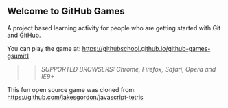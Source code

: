 ## Welcome to GitHub Games

A project based learning activity for people who are getting started with Git and GitHub.

You can play the game at: https://githubschool.github.io/github-games-gsumit1

>> _*SUPPORTED BROWSERS*: Chrome, Firefox, Safari, Opera and IE9+_

This fun open source game was cloned from: https://github.com/jakesgordon/javascript-tetris
